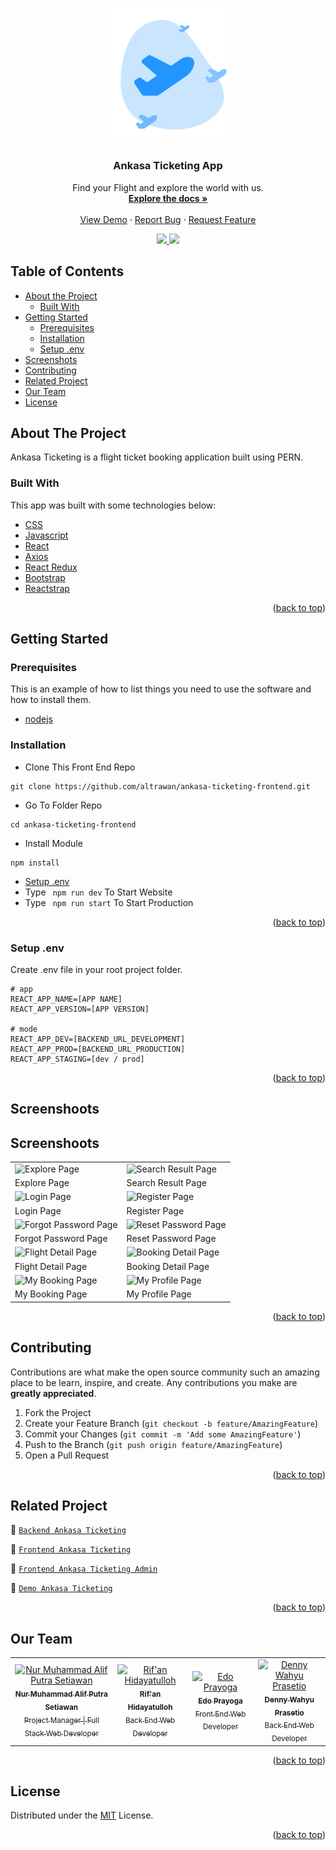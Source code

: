 <div id="top"></div>
<p align="center">
  <a href="https://github.com/altrawan/ankasa-ticketing-frontend">
    <img src="./screenshoots/logo.png"  width="200px" alt="Logo">
  </a>
</p>
<h3 align="center">Ankasa Ticketing App</h3>
<p align="center">
  Find your Flight and explore the world with us.
  <br/>
  <a href="#table-of-contents">
    <strong>Explore the docs »</strong>
  </a>
  <br /><br/>
  <a href="https://ankasa-ticketing.netlify.app">View Demo</a>
  ·
  <a href="https://github.com/altrawan/ankasa-ticketing-frontend">Report Bug</a>
  ·
  <a href="https://github.com/altrawan/ankasa-ticketing-frontend">Request Feature</a>
</p>
<p align="center">
  <a href="https://reactjs.org/">
    <img src="https://img.shields.io/badge/React-v18-blue?style=flat">
  </a>
  <a href="https://getbootstrap.com/docs/5.1/getting-started/introduction/">
    <img src="https://img.shields.io/badge/Bootstrap-v5-blueviolet?style=flat">
  </a>                                     
</p>

<!-- TABLE OF CONTENTS -->
 ## Table of Contents

* [About the Project](#about-the-project)
  * [Built With](#built-with)
* [Getting Started](#getting-started)
  * [Prerequisites](#prerequisites)
  * [Installation](#installation)
  * [Setup .env](#setup-env)
* [Screenshots](#screenshoots)
* [Contributing](#contributing)
* [Related Project](#related-project)
* [Our Team](#our-team)
* [License](#license)

<!-- ABOUT THE PROJECT -->
## About The Project
Ankasa Ticketing is a flight ticket booking application built using PERN.

### Built With
This app was built with some technologies below:
* [CSS](https://developer.mozilla.org/en-US/docs/Web/CSS?retiredLocale=id)
* [Javascript](https://www.javascript.com/)
* [React](https://vuejs.org/v2)
* [Axios](https://axios-http.com/)
* [React Redux](https://react-redux.js.org/introduction/getting-started)
* [Bootstrap](https://getbootstrap.com/)
* [Reactstrap](https://reactstrap.github.io/)

<p align="right">(<a href="#top">back to top</a>)</p>

<!-- GETTING STARTED -->
## Getting Started

### Prerequisites

This is an example of how to list things you need to use the software and how to install them.

* [nodejs](https://nodejs.org/en/download/)

### Installation

- Clone This Front End Repo
```
git clone https://github.com/altrawan/ankasa-ticketing-frontend.git
```
- Go To Folder Repo
```
cd ankasa-ticketing-frontend
```
- Install Module
```
npm install
```
- <a href="#setup-env">Setup .env</a>
- Type ` npm run dev` To Start Website
- Type ` npm run start` To Start Production

<p align="right">(<a href="#top">back to top</a>)</p>

### Setup .env
Create .env file in your root project folder.
```
# app
REACT_APP_NAME=[APP NAME]
REACT_APP_VERSION=[APP VERSION]

# mode
REACT_APP_DEV=[BACKEND_URL_DEVELOPMENT]
REACT_APP_PROD=[BACKEND_URL_PRODUCTION]
REACT_APP_STAGING=[dev / prod]
```

<p align="right">(<a href="#top">back to top</a>)</p>

## Screenshoots
## Screenshoots
<p align="center" display=flex>
<table>
 
  <tr>
    <td><image src="screenshoots/Explore Page.png" alt="Explore Page" width=100%></td>
    <td><image src="screenshoots/Search Result Page.png" alt="Search Result Page" width=100%/></td>
  </tr>
   <tr>
    <td>Explore Page</td>
    <td>Search Result Page</td>
  </tr>
  
  <tr>
    <td><image src="screenshoots/Login Page.png" alt="Login Page" width=100%></td>
    <td><image src="screenshoots/Register Page.png" alt="Register Page" width=100%/></td>
  </tr>
  <tr>
    <td>Login Page</td>
    <td>Register Page</td>
  </tr>

  <tr>
    <td><image src="screenshoots/Forgot Password Page.png" alt="Forgot Password Page" width=100%></td>
    <td><image src="screenshoots/Reset Password Page.png" alt="Reset Password Page" width=100%></td>
  </tr>
  <tr>
      <td>Forgot Password Page</td>
      <td>Reset Password Page</td>
  </tr>
  
  <tr>
    <td><image src="screenshoots/Flight Detail Page.png" alt="Flight Detail Page" width=100%/></td>
    <td><image src="screenshoots/Booking Detail Page.png" alt="Booking Detail Page"' width=100%></td>
  </tr>
  <tr>
    <td>Flight Detail Page</td>
    <td>Booking Detail Page</td>
  </tr>
  

  <tr>
    <td><image src="screenshoots/My Booking Page.png" alt="My Booking Page" width=100%></td> 
    <td><image src="screenshoots/My Profile Page.png" alt="My Profile Page" width=100%></td>  
  </tr>
  <tr>
    <td>My Booking Page</td>
    <td>My Profile Page</td>
  </tr>
</table>
</p>

<p align="right">(<a href="#top">back to top</a>)</p>

## Contributing

Contributions are what make the open source community such an amazing place to be learn, inspire, and create. Any contributions you make are **greatly appreciated**.

1. Fork the Project
2. Create your Feature Branch (`git checkout -b feature/AmazingFeature`)
3. Commit your Changes (`git commit -m 'Add some AmazingFeature'`)
4. Push to the Branch (`git push origin feature/AmazingFeature`)
5. Open a Pull Request

<p align="right">(<a href="#top">back to top</a>)</p>

## Related Project
:rocket: [`Backend Ankasa Ticketing`](https://github.com/altrawan/ankasa-ticketing-backend)

:rocket: [`Frontend Ankasa Ticketing`](https://github.com/altrawan/ankasa-ticketing-frontend)

:rocket: [`Frontend Ankasa Ticketing Admin`](https://github.com/altrawan/ankasa-ticketing-admin)

:rocket: [`Demo Ankasa Ticketing`](https://bit.ly/ankasa-ticketing-app)

<p align="right">(<a href="#top">back to top</a>)</p>

## Our Team

<center>
  <table>
    <tr>
      <td align="center">
        <a href="https://github.com/altrawan">
          <img width="100" src="https://avatars.githubusercontent.com/u/39686865?v=4" alt="Nur Muhammad Alif Putra Setiawan"><br/>
          <sub><b>Nur Muhammad Alif Putra Setiawan</b></sub> <br/>
          <sub>Project Manager | Full Stack Web Developer</sub>
        </a>
      </td>
      <td align="center">
        <a href="https://github.com/rifanhidayatulloh">
          <img width="100" src="https://avatars.githubusercontent.com/u/87940197?v=4" alt="Rif'an Hidayatulloh"><br/>
          <sub><b>Rif'an Hidayatulloh</b></sub> <br/>
          <sub>Back End Web Developer</sub>
        </a>
      </td>
      <td align="center">
        <a href="https://github.com/edoprayoga1999">
          <img width="100" src="https://avatars.githubusercontent.com/u/101086199?v=4" alt="Edo Prayoga"><br/>
          <sub><b>Edo Prayoga</b></sub> <br/>
          <sub>Front End Web Developer</sub>
        </a>
      </td>
      <td align="center">
        <a href="https://github.com/janexmgd">
          <img width="100" src="https://avatars.githubusercontent.com/u/43938494?v=4" alt="Denny Wahyu Prasetio"><br/>
          <sub><b>Denny Wahyu Prasetio</b></sub> <br/>
          <sub>Back End Web Developer</sub>
        </a>
      </td>
    </tr>
  </table>
</center>

<p align="right">(<a href="#top">back to top</a>)</p>

## License
Distributed under the [MIT](/LICENSE) License.

<p align="right">(<a href="#top">back to top</a>)</p>
